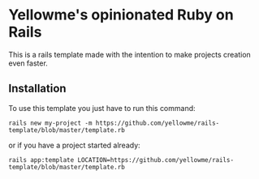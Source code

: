 # Yellowme's opinionated Ruby on Rails
This is a rails template made with the intention to make projects creation even faster.

## Installation
To use this template you just have to run this command:

`rails new my-project -m https://github.com/yellowme/rails-template/blob/master/template.rb`

or if you have a project started already:

`rails app:template LOCATION=https://github.com/yellowme/rails-template/blob/master/template.rb`
